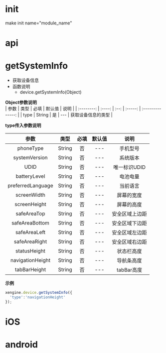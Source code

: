 

# init
make init name="module_name"


# api

# getSystemInfo 
- 获取设备信息
- 函数说明
  - device.getSystemInfo(Object)

  
**Object参数说明**	
|    参数    |  类型  | 必填 | 默认值  |       说明       |
| :--------: | :----: | :--: | :-----: | :--------------: |
|   type    | String |  是  |   ---   |   获取设备信息的类型   |


**type传入参数说明**	

|    参数    |     类型      | 必填 |  默认值  |         说明         |
| :--------: | :-----------: | :--: | :------: | :------------------: |
| phoneType  |    String     |  否  |   ---    | 手机型号 |
| systemVersion |    String    |  否  | ---  |   系统版本   |
|    UDID    |    String     |  否  |  ---  |   唯一标识UDID   |
|  batteryLevel |    String     |  否  |  ---  |    电池电量    |
|  preferredLanguage |    String     |  否  |  ---  |    当前语言    |
|  screenWidth  |    String     |  否  | ---   |   屏幕的宽度    |
|  screenHeight |    String     |  否  | ---   |   屏幕的高度    |
|  safeAreaTop  |    String     |  否  | ---   |  安全区域上边距  |
| safeAreaBottom|    String     |  否  | ---   |  安全区域下边距  |
|  safeAreaLeft |    String     |  否  | ---   |  安全区域左边距  |
| safeAreaRight |    String     |  否  | ---   |  安全区域右边距  |
| statusHeight |    String     |  否  | ---   |  状态栏高度  |
| navigationHeight |    String     |  否  | ---   |  导航条高度  |
| tabBarHeight |    String     |  否  | ---   |  tabBar高度  |

**示例**
``` js
xengine.device.getSystemInfo({
  'type':'navigationHeight'
});
``` 


# iOS


# android
## 


